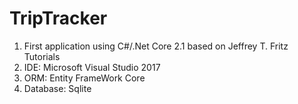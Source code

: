 # TripTracker

1.  First application using C#/.Net Core 2.1 based on Jeffrey T. Fritz Tutorials 
2.  IDE: Microsoft Visual Studio 2017
3.  ORM: Entity FrameWork Core
4.  Database: Sqlite
